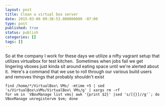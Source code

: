 ```yaml
---
layout: post
title: Clean a virtual box server
date: 2015-03-06 09:38:53.000000000 -07:00
type: post
published: true
status: publish
categories: []
tags: []
---
```

So at the company I work for these days we utilize a nifty vagrant setup that utilizes virtualbox for test kitchen.  Sometimes when jobs fail we get lingering vboxes just kinda sit around eating space until we're alerted about it.  Here's a command that we use to roll through our various build users and removes things that probably shouldn't exist

```
find /home/*/VirtualBox\ VMs/ -mtime +5 | sed 's/VirtualBox\sVMs/VirtualBox\ VMs/g' | xargs rm -rf
for vm in `VBoxManage list vms| awk '{print $2}' |sed 's/[{}]//g'`; do VBoxManage unregistervm $vm; done
```
